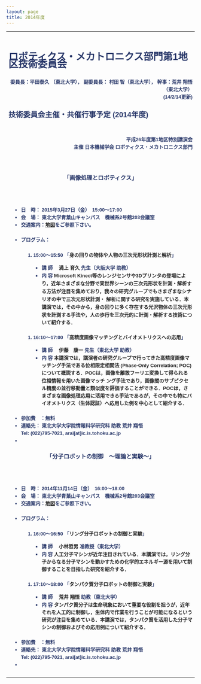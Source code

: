 ```yaml
---
layout: page
title: 2014年度
---
```


<div>
    <table class="toc" style="font-size:12px;">
        <tbody>
            <tr>
                <td>
                    <div style="color:rgb(40,55,105);font-family:Lucida Grande,Lucida Sans Unicode,Arial,sans-serif;font-size:13px;letter-spacing:normal;line-height:20px">
                        <h1>
                            <a name="TOC-1-"></a><br/>
                            ロボティクス・メカトロニクス部門第1地区技術委員会
                        </h1>
                        <h2>
                            <a name="TOC-14-2-14-"></a>
                            <div style="color:rgb(40,55,105);font-family:Lucida Grande,Lucida Sans Unicode,Arial,sans-serif;font-size:13px;letter-spacing:normal;line-height:20px;text-align:right">
                                委員長：平田泰久 （東北大学）， 副委員長：
                                <span style="font-size:12.7272720336914px">村田 智（東北大学）</span>， 幹事：荒井 翔悟（東北大学）
                                <br/>(14/2/14更新)
                            </div>
                        </h2>
                        <h2>
                            <a name="TOC-2014-"></a>
                            技術委員会主催・共催行事予定 (2014年度)
                        </h2>
                        <h2>
                            <a name="TOC-26-1-"></a><br style="color:rgb(40,55,105);font-family:Lucida Grande,Lucida Sans Unicode,Arial,sans-serif;font-size:13px;letter-spacing:normal;line-height:20px"/>
                            <div style="color:rgb(40,55,105);font-family:Lucida Grande,Lucida Sans Unicode,Arial,sans-serif;font-size:13px;letter-spacing:normal;line-height:20px">
                                <a name="01"></a>
                            </div>
                            <div style="color:rgb(40,55,105);font-family:Lucida Grande,Lucida Sans Unicode,Arial,sans-serif;font-size:13px;letter-spacing:normal;line-height:20px;text-align:right">
                                平成26年度第1地区特別講演会
                                <br/>主催 日本機械学会 ロボティクス・メカトロニクス部門
                                <br/>
                            </div>
                            <div style="color:rgb(40,55,105);font-family:Lucida Grande,Lucida Sans Unicode,Arial,sans-serif;font-size:13px;letter-spacing:normal;line-height:20px;text-align:right">
                                <br/>
                            </div>
                            <div style="color:rgb(40,55,105);font-family:Lucida Grande,Lucida Sans Unicode,Arial,sans-serif;font-size:13px;letter-spacing:normal;line-height:20px;text-align:right">
                                <br/>
                            </div>
                        </h2>
                        <h3 style="text-align:center">
                            <a name="TOC--"></a>
                            「画像処理とロボティクス」
                        </h3>
                        <h2>
                            <a name="TOC-1"></a>
                            <div style="color:rgb(40,55,105);font-family:Lucida Grande,Lucida Sans Unicode,Arial,sans-serif;font-size:13px;letter-spacing:normal;line-height:20px;text-align:right">
                            </div>
                        </h2>
                        <h2>
                            <a name="TOC-2015-3-27-15:00-17:00-2-203-15:00-15:50-Microsoft-Kinect-3D-16:10-17:00-Phase-Only-Correlation-POC-POC-POC-Tel:-022-795-7021-arai-at-ic.is.tohoku.ac.jp"></a>
                            <div style="letter-spacing:normal;text-align:right">
                                <br style="text-align:left"/>
                                <ul style="text-align:left">
                                    <li style="color:rgb(40,55,105);font-family:Lucida Grande,Lucida Sans Unicode,Arial,sans-serif;font-size:13px;line-height:20px">
                                        日　時： 2015年3月27日（金）　15:00～17:00
                                    </li>
                                    <li style="color:rgb(40,55,105);font-family:Lucida Grande,Lucida Sans Unicode,Arial,sans-serif;font-size:13px;line-height:20px">
                                        会　場： 東北大学青葉山キャンパス　機械系2号館203会議室
                                    </li>
                                    <li style="color:rgb(40,55,105);font-family:Lucida Grande,Lucida Sans Unicode,Arial,sans-serif;font-size:13px;line-height:20px">
                                        交通案内：<a href="https://web.archive.org/web/20201027011204/http://www.eng.tohoku.ac.jp/map/?menu=campus&amp;area=a01&amp;build=03" rel="nofollow">地図</a>をご参照下さい。
                                    </li>
                                    <br/>
                                    <li style="color:rgb(40,55,105);font-family:Lucida Grande,Lucida Sans Unicode,Arial,sans-serif;font-size:13px;line-height:20px">
                                        プログラム：
                                    </li>
                                    <ol>
                                        <li style="color:rgb(40,55,105);font-family:Lucida Grande,Lucida Sans Unicode,Arial,sans-serif;font-size:13px;line-height:20px">
                                            15:00～15:50 「<span style="color:rgb(34,34,34);font-family:arial,sans-serif;font-size:small;line-height:normal">身の回りの物体や人物の三次元形状計測と解析</span>」
                                        </li>
                                        <ul style="color:rgb(40,55,105);font-family:Lucida Grande,Lucida Sans Unicode,Arial,sans-serif;font-size:13px;line-height:20px">
                                            <li>
                                                講 師　 <span style="color:rgb(34,34,34);font-family:arial,sans-serif;font-size:small;line-height:normal">満上 育久</span>  先生（大阪大学 助教）
                                            </li>
                                            <li>
                                                内 容    <span style="background-color:transparent"><span style="color:rgb(34,34,34);font-family:arial,sans-serif;font-size:small;line-height:normal">Microsoft Kinect等のレンジセンサや3Dプリンタの登場により，近年さまざま</span><span style="color:rgb(34,34,34);font-family:arial,sans-serif;font-size:small;line-height:normal">な分野で実世界シーンの三次元形状を計測・解析する方法が注目を集めており，</span><span style="color:rgb(34,34,34);font-family:arial,sans-serif;font-size:small;line-height:normal">我々の研究グループでもさまざまなシナリオの中で三次元形状計測・ </span></span><span style="color:rgb(34,34,34);font-family:arial,sans-serif;font-size:small;line-height:normal">解析に関</span><span style="color:rgb(34,34,34);font-family:arial,sans-serif;font-size:small;line-height:normal">する研究を実施している．本講演では，その中から，身の回りに多く存在する</span><span style="color:rgb(34,34,34);font-family:arial,sans-serif;font-size:small;line-height:normal">光沢物体の三次元形状を計測する手法や，人の歩行を三次元的に計測・解析す</span><span style="color:rgb(34,34,34);font-family:arial,sans-serif;font-size:small;line-height:normal">る技術について紹介する．</span>
                                            </li>
                                        </ul>
                                    </ol>
                                    <ol>
                                        <li style="color:rgb(40,55,105);font-family:Lucida Grande,Lucida Sans Unicode,Arial,sans-serif;font-size:13px;line-height:20px">
                                            16:10～17:00 「<span style="color:rgb(34,34,34);font-family:arial,sans-serif;font-size:small;line-height:normal">高精度画像マッチングとバイオメトリクスへの応用</span>」
                                        </li>
                                        <ul style="color:rgb(40,55,105);font-family:Lucida Grande,Lucida Sans Unicode,Arial,sans-serif;font-size:13px;line-height:20px">
                                            <li>
                                                講 師　 <span style="color:rgb(34,34,34);font-family:arial,sans-serif;font-size:small;line-height:normal">伊藤　康一</span>  先生（東北大学 助教）
                                            </li>
                                            <li>
                                                内 容    <span style="color:rgb(34,34,34);font-family:arial,sans-serif;font-size:small;line-height:normal">本講演では，講演者の研究グループで行ってきた高精度画像マッチング手法である位相限定相関法 (Phase-Only Correlation; POC) について概説する．POCは，画像を離散フーリエ変換して得られる位相情報を用いた画像マッチ     </span><span style="color:rgb(34,34,34);font-family:arial,sans-serif;font-size:small;line-height:normal;background-color:transparent">ング手法であり，画像間のサブピクセル精度の並行移動量と類似度を評価することができる．POCは，さまざまな画像処理応用に活用できる手法であるが，その中でも特にバイオメトリクス（生体認証）へ応用した例を中心として紹介する．  </span>
                                            </li>
                                        </ul>
                                    </ol>
                                    <br/>
                                    <li style="color:rgb(40,55,105);font-family:Lucida Grande,Lucida Sans Unicode,Arial,sans-serif;font-size:13px;line-height:20px">
                                        参加費　：無料
                                    </li>
                                    <li style="color:rgb(40,55,105);font-family:Lucida Grande,Lucida Sans Unicode,Arial,sans-serif;font-size:13px;line-height:20px">
                                        連絡先： 東北大学大学院情報科学研究科 助教 荒井 翔悟<br/>Tel: (022)795-7021, arai[at]ic.is.tohoku.ac.jp
                                    </li>
                                    <li style="color:rgb(40,55,105);font-family:Lucida Grande,Lucida Sans Unicode,Arial,sans-serif;font-size:13px;line-height:20px">
                                    </li>
                                </ul>
                            </div>
                        </h2>
                        <h3 style="text-align:center">
                            <a name="TOC--1"></a>
                            「分子ロボットの制御　～理論と実験〜」
                        </h3>
                        <h2>
                            <a name="TOC-2014-11-14-16:00-18:00-3-203-16:00-16:50-リング分子ロボットの制御と実験-17:10-18:00-タンパク質分子ロボットの制御と実験-Tel:-022-795-7021-arai-at-ic.is.tohoku.ac.jp"></a>
                            <div style="letter-spacing:normal;text-align:right">
                                <br style="text-align:left"/>
                                <ul style="text-align:left">
                                    <li style="color:rgb(40,55,105);font-family:Lucida Grande,Lucida Sans Unicode,Arial,sans-serif;font-size:13px;line-height:20px">
                                        日　時： 2014年11月14日（金）　16:00～18:00
                                    </li>
                                    <li style="color:rgb(40,55,105);font-family:Lucida Grande,Lucida Sans Unicode,Arial,sans-serif;font-size:13px;line-height:20px">
                                        会　場： 東北大学青葉山キャンパス　機械系2号館203会議室
                                    </li>
                                    <li style="color:rgb(40,55,105);font-family:Lucida Grande,Lucida Sans Unicode,Arial,sans-serif;font-size:13px;line-height:20px">
                                        交通案内：<a href="https://web.archive.org/web/20201027011204/http://www.eng.tohoku.ac.jp/map/?menu=campus&amp;area=a01&amp;build=03" rel="nofollow">地図</a>をご参照下さい。
                                    </li>
                                    <br/>
                                    <li style="color:rgb(40,55,105);font-family:Lucida Grande,Lucida Sans Unicode,Arial,sans-serif;font-size:13px;line-height:20px">
                                        プログラム：
                                    </li>
                                    <ol>
                                        <li style="color:rgb(40,55,105);font-family:Lucida Grande,Lucida Sans Unicode,Arial,sans-serif;font-size:13px;line-height:20px">
                                            16:00～16:50 「<span style="color:rgb(34,34,34);font-family:arial,sans-serif;font-size:small;line-height:normal">リング分子ロボットの制御と実験</span>」
                                        </li>
                                        <ul style="color:rgb(40,55,105);font-family:Lucida Grande,Lucida Sans Unicode,Arial,sans-serif;font-size:13px;line-height:20px">
                                            <li>
                                                講 師　 <span style="color:rgb(34,34,34);font-family:arial,sans-serif;font-size:small;line-height:normal">小林哲男</span>  准教授（東北大学）
                                            </li>
                                            <li>
                                                内 容    <span style="color:rgb(34,34,34);font-family:arial,sans-serif;font-size:small;line-height:normal;background-color:transparent">人工分子マシンが近年注目されている．本講演では，リング分子からなる分子マシンを動かすための化学的エネルギー源を用いて制御することを目指した研究を紹介する．</span>
                                            </li>
                                        </ul>
                                    </ol>
                                    <ol>
                                        <li style="color:rgb(40,55,105);font-family:Lucida Grande,Lucida Sans Unicode,Arial,sans-serif;font-size:13px;line-height:20px">
                                            17:10～18:00 「<span style="color:rgb(34,34,34);font-family:arial,sans-serif;font-size:small;line-height:normal">タンパク質分子ロボットの制御と実験</span>」
                                        </li>
                                        <ul style="color:rgb(40,55,105);font-family:Lucida Grande,Lucida Sans Unicode,Arial,sans-serif;font-size:13px;line-height:20px">
                                            <li>
                                                講 師　 <span style="color:rgb(34,34,34);font-family:arial,sans-serif;font-size:small;line-height:normal">荒井 翔悟</span>  助教（東北大学）
                                            </li>
                                            <li>
                                                内 容    <span style="color:rgb(34,34,34);font-family:arial,sans-serif;font-size:small;line-height:normal;background-color:transparent">タンパク質分子は生命現象において重要な役割を担うが，近年それを人工的に制御し，生体内で作業を行うことが可能になるという研究が注目を集めている．本講演では，タンパク質を活用した分子マシンの制御およびその応用例について紹介する．</span>
                                            </li>
                                        </ul>
                                    </ol>
                                    <br/>
                                    <li style="color:rgb(40,55,105);font-family:Lucida Grande,Lucida Sans Unicode,Arial,sans-serif;font-size:13px;line-height:20px">
                                        参加費　：無料
                                    </li>
                                    <li style="color:rgb(40,55,105);font-family:Lucida Grande,Lucida Sans Unicode,Arial,sans-serif;font-size:13px;line-height:20px">
                                        連絡先： 東北大学大学院情報科学研究科 助教 荒井 翔悟<br/>Tel: (022)795-7021, arai[at]ic.is.tohoku.ac.jp
                                    </li>
                                    <li style="color:rgb(40,55,105);font-family:Lucida Grande,Lucida Sans Unicode,Arial,sans-serif;font-size:13px;line-height:20px">
                                    </li>
                                </ul>
                            </div>
                        </h2>
                    </div>
                </td>
            </tr>
        </tbody>
    </table>
</div>
